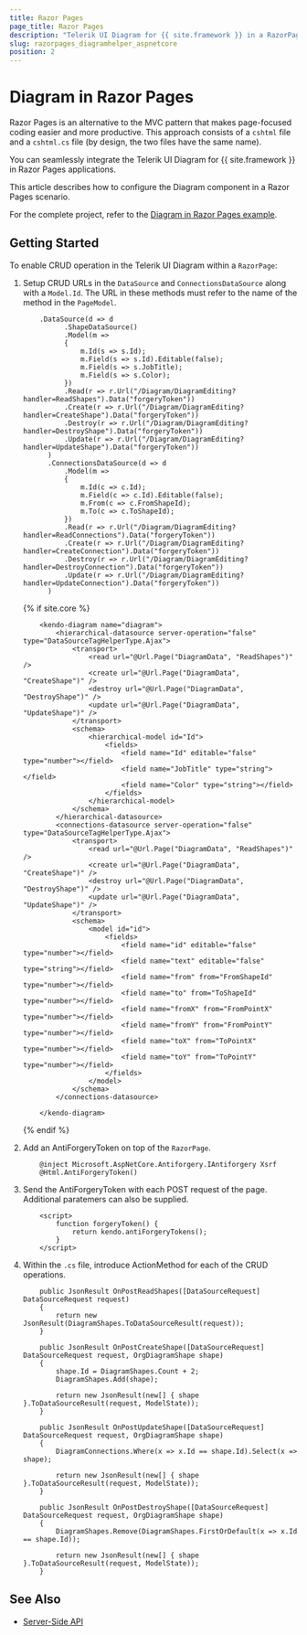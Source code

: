 ```yaml
---
title: Razor Pages
page_title: Razor Pages
description: "Telerik UI Diagram for {{ site.framework }} in a RazorPages application."
slug: razorpages_diagramhelper_aspnetcore
position: 2
---
```


# Diagram in Razor Pages

Razor Pages is an alternative to the MVC pattern that makes page-focused coding easier and more productive. This approach consists of a `cshtml` file and a `cshtml.cs` file (by design, the two files have the same name). 

You can seamlessly integrate the Telerik UI Diagram for {{ site.framework }} in Razor Pages applications.

This article describes how to configure the Diagram component in a Razor Pages scenario.

For the complete project, refer to the [Diagram in Razor Pages example](https://github.com/telerik/ui-for-aspnet-core-examples/blob/master/Telerik.Examples.RazorPages/Telerik.Examples.RazorPages/Pages/Diagram/DiagramEditing.cshtml).

## Getting Started

To enable CRUD operation in the Telerik UI Diagram within a `RazorPage`:

1. Setup CRUD URLs in the `DataSource` and `ConnectionsDataSource` along with a `Model.Id`. The URL in these methods must refer to the name of the method in the `PageModel`.


    ```HtmlHelper
        .DataSource(d => d
              .ShapeDataSource()
              .Model(m =>
              {
                  m.Id(s => s.Id);
                  m.Field(s => s.Id).Editable(false);
                  m.Field(s => s.JobTitle);
                  m.Field(s => s.Color);
              })
              .Read(r => r.Url("/Diagram/DiagramEditing?handler=ReadShapes").Data("forgeryToken"))
              .Create(r => r.Url("/Diagram/DiagramEditing?handler=CreateShape").Data("forgeryToken"))
              .Destroy(r => r.Url("/Diagram/DiagramEditing?handler=DestroyShape").Data("forgeryToken"))
              .Update(r => r.Url("/Diagram/DiagramEditing?handler=UpdateShape").Data("forgeryToken"))
          )
          .ConnectionsDataSource(d => d
              .Model(m =>
              {
                  m.Id(c => c.Id);
                  m.Field(c => c.Id).Editable(false);
                  m.From(c => c.FromShapeId);
                  m.To(c => c.ToShapeId);
              })
              .Read(r => r.Url("/Diagram/DiagramEditing?handler=ReadConnections").Data("forgeryToken"))
              .Create(r => r.Url("/Diagram/DiagramEditing?handler=CreateConnection").Data("forgeryToken"))
              .Destroy(r => r.Url("/Diagram/DiagramEditing?handler=DestroyConnection").Data("forgeryToken"))
              .Update(r => r.Url("/Diagram/DiagramEditing?handler=UpdateConnection").Data("forgeryToken"))
          )
    ```
    {% if site.core %}
    ```TagHelper
        <kendo-diagram name="diagram">
            <hierarchical-datasource server-operation="false" type="DataSourceTagHelperType.Ajax">
                <transport>
                    <read url="@Url.Page("DiagramData", "ReadShapes")" />
                    <create url="@Url.Page("DiagramData", "CreateShape")" />
                    <destroy url="@Url.Page("DiagramData", "DestroyShape")" />
                    <update url="@Url.Page("DiagramData", "UpdateShape")" />
                </transport>
                <schema>
                    <hierarchical-model id="Id">
                        <fields>
                            <field name="Id" editable="false" type="number"></field>
                            <field name="JobTitle" type="string"></field>
                            <field name="Color" type="string"></field>
                        </fields>
                    </hierarchical-model>
                </schema>
            </hierarchical-datasource>
            <connections-datasource server-operation="false" type="DataSourceTagHelperType.Ajax">
                <transport>
                    <read url="@Url.Page("DiagramData", "ReadShapes")" />
                    <create url="@Url.Page("DiagramData", "CreateShape")" />
                    <destroy url="@Url.Page("DiagramData", "DestroyShape")" />
                    <update url="@Url.Page("DiagramData", "UpdateShape")" />
                </transport>
                <schema>
                    <model id="id">
                        <fields>
                            <field name="id" editable="false" type="number"></field>
                            <field name="text" editable="false" type="string"></field>
                            <field name="from" from="FromShapeId" type="number"></field>
                            <field name="to" from="ToShapeId" type="number"></field>
                            <field name="fromX" from="FromPointX" type="number"></field>
                            <field name="fromY" from="FromPointY" type="number"></field>
                            <field name="toX" from="ToPointX" type="number"></field>
                            <field name="toY" from="ToPointY" type="number"></field>
                        </fields>
                    </model>
                </schema>
            </connections-datasource>

        </kendo-diagram>
    ```
    {% endif %}
1. Add an AntiForgeryToken on top of the `RazorPage`.

    ```
        @inject Microsoft.AspNetCore.Antiforgery.IAntiforgery Xsrf
        @Html.AntiForgeryToken()
    ```

1. Send the AntiForgeryToken with each POST request of the page. Additional paratemers can also be supplied.

    ```
        <script>
            function forgeryToken() {
                return kendo.antiForgeryTokens();
            }
        </script>
    ```
1. Within the `.cs` file, introduce ActionMethod for each of the CRUD operations.


    ```
        public JsonResult OnPostReadShapes([DataSourceRequest] DataSourceRequest request)
        {
            return new JsonResult(DiagramShapes.ToDataSourceResult(request));
        }

        public JsonResult OnPostCreateShape([DataSourceRequest] DataSourceRequest request, OrgDiagramShape shape)
        {
            shape.Id = DiagramShapes.Count + 2;
            DiagramShapes.Add(shape);

            return new JsonResult(new[] { shape }.ToDataSourceResult(request, ModelState));
        }
        
        public JsonResult OnPostUpdateShape([DataSourceRequest] DataSourceRequest request, OrgDiagramShape shape)
        {
            DiagramConnections.Where(x => x.Id == shape.Id).Select(x => shape);

            return new JsonResult(new[] { shape }.ToDataSourceResult(request, ModelState));
        }
        
        public JsonResult OnPostDestroyShape([DataSourceRequest] DataSourceRequest request, OrgDiagramShape shape)
        {
            DiagramShapes.Remove(DiagramShapes.FirstOrDefault(x => x.Id == shape.Id));

            return new JsonResult(new[] { shape }.ToDataSourceResult(request, ModelState));
        }
    ```

## See Also

* [Server-Side API](/api/diagram)

